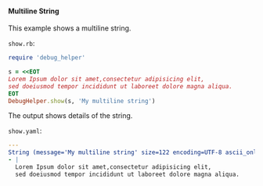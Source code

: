 #### Multiline String

This example shows a multiline string.

```show.rb```:
```ruby
require 'debug_helper'

s = <<EOT
Lorem Ipsum dolor sit amet,consectetur adipisicing elit,
sed doeiusmod tempor incididunt ut laboreet dolore magna aliqua.
EOT
DebugHelper.show(s, 'My multiline string')
```

The output shows details of the string.

```show.yaml```:
```yaml
---
String (message='My multiline string' size=122 encoding=UTF-8 ascii_only=true bytesize=122):
- |
  Lorem Ipsum dolor sit amet,consectetur adipisicing elit,
  sed doeiusmod tempor incididunt ut laboreet dolore magna aliqua.
```
